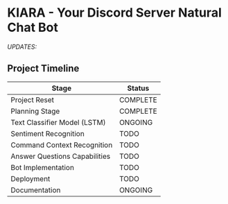 # KIARA - Your Discord Server Natural Chat Bot

_UPDATES:_

## Project Timeline

| Stage                         | Status   |
| ----------------------------- | -------- |
| Project Reset                 | COMPLETE |
| Planning Stage                | COMPLETE |
| Text Classifier Model (LSTM)  | ONGOING  |
| Sentiment Recognition         | TODO     |
| Command Context Recognition   | TODO     |
| Answer Questions Capabilities | TODO     |
| Bot Implementation            | TODO     |
| Deployment                    | TODO     |
| Documentation                 | ONGOING  |
